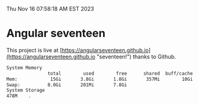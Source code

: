 Thu Nov 16 07:58:18 AM EST 2023

# Angular seventeen


This project is live at [https://angularseventeen.github.io](https://angularseventeen.github.io "seventeen!") thanks to Github.

```bash
System Memory
               total        used        free      shared  buff/cache   available
Mem:            15Gi       3.8Gi       1.8Gi       357Mi        10Gi        11Gi
Swap:          8.0Gi       201Mi       7.8Gi
System Storage
478M	.
```
```bash
